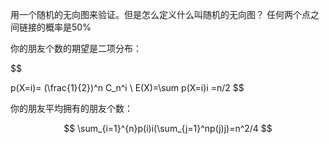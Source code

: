 用一个随机的无向图来验证。但是怎么定义什么叫随机的无向图？
	任何两个点之间链接的概率是50%

你的朋友个数的期望是二项分布：

$$

p(X=i)= (\frac{1}{2})^n C_n^i
\\
E(X)=\sum p(X=i)i =n/2
$$

你的朋友平均拥有的朋友个数：


$$
\sum_{i=1}^{n}p(i)i(\sum_{j=1}^np(j)j)=n^2/4
$$